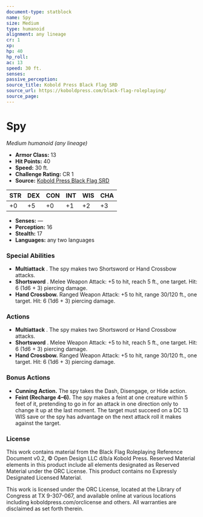 ```yaml
---
document-type: statblock
name: Spy
size: Medium
type: humanoid
alignment: any lineage
cr: 1
xp: 
hp: 40
hp_roll: 
ac: 13
speed: 30 ft.
senses: 
passive_perception: 
source_title: Kobold Press Black Flag SRD
source_url: https://koboldpress.com/black-flag-roleplaying/
source_page: 
---
```


# Spy

*Medium humanoid (any lineage)*

- **Armor Class:** 13
- **Hit Points:** 40
- **Speed:** 30 ft.
- **Challenge Rating:** CR 1
- **Source:** [Kobold Press Black Flag SRD](https://koboldpress.com/black-flag-roleplaying/)

| STR | DEX | CON | INT | WIS | CHA |
| --- | --- | --- | --- | --- | --- |
| +0 | +5 | +0 | +1 | +2 | +3 |

- **Senses:** —
- **Perception:** 16
- **Stealth:** 17
- **Languages:** any two languages

### Special Abilities

- **Multiattack** . The spy makes two Shortsword or Hand Crossbow attacks.
- **Shortsword** . Melee Weapon Attack: +5 to hit, reach 5 ft., one target. Hit: 6 (1d6 + 3) piercing damage.
- **Hand Crossbow.** Ranged Weapon Attack: +5 to hit, range 30/120 ft., one target. Hit: 6 (1d6 + 3) piercing damage.

### Actions

- **Multiattack** . The spy makes two Shortsword or Hand Crossbow attacks.
- **Shortsword** . Melee Weapon Attack: +5 to hit, reach 5 ft., one target. Hit: 6 (1d6 + 3) piercing damage.
- **Hand Crossbow.** Ranged Weapon Attack: +5 to hit, range 30/120 ft., one target. Hit: 6 (1d6 + 3) piercing damage.

### Bonus Actions

- **Cunning Action.** The spy takes the Dash, Disengage, or Hide action.
- **Feint (Recharge 4–6).** The spy makes a feint at one creature within 5 feet of it, pretending to go in for an attack in one direction only to change it up at the last moment. The target must succeed on a DC 13 WIS save or the spy has advantage on the next attack roll it makes against the target.

### License

This work contains material from the Black Flag Roleplaying Reference Document v0.2, © Open Design LLC d/b/a Kobold Press. Reserved Material elements in this product include all elements designated as Reserved Material under the ORC License. This product contains no Expressly Designated Licensed Material.

This work is licensed under the ORC License, located at the Library of Congress at TX 9-307-067, and available online at various locations including koboldpress.com/orclicense and others. All warranties are disclaimed as set forth therein.
